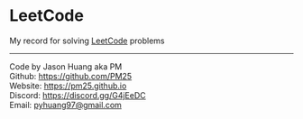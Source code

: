 # LeetCode

My record for solving [LeetCode](https://leetcode.com/problems) problems

---

Code by Jason Huang aka PM  
Github: https://github.com/PM25  
Website: https://pm25.github.io  
Discord: https://discord.gg/G4jEeDC  
Email: pyhuang97@gmail.com
